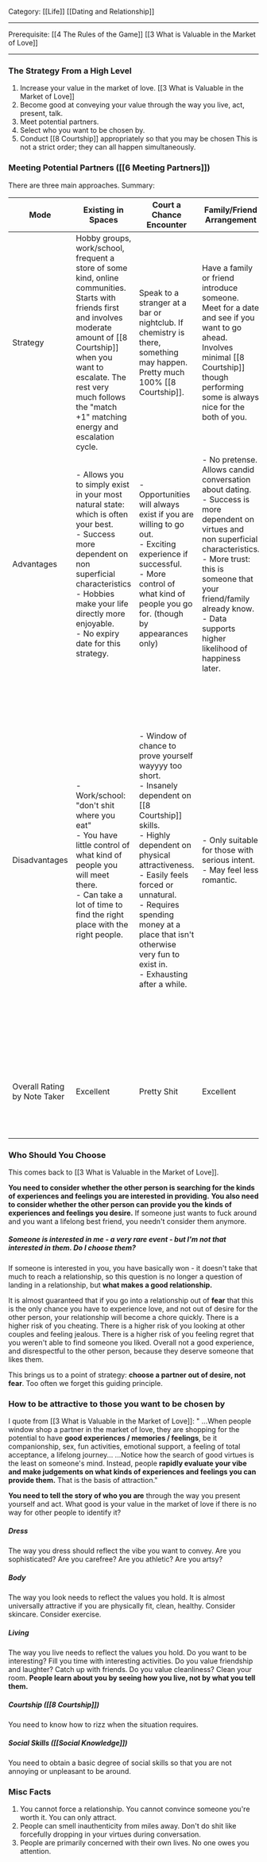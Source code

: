 Category: [[Life]] [[Dating and Relationship]]
___
Prerequisite: [[4 The Rules of the Game]] [[3 What is Valuable in the Market of Love]]
___
### The Strategy From a High Level
1. Increase your value in the market of love. [[3 What is Valuable in the Market of Love]]
2. Become good at conveying your value through the way you live, act, present, talk. 
3. Meet potential partners. 
4. Select who you want to be chosen by. 
5. Conduct [[8 Courtship]] appropriately so that you may be chosen 
This is not a strict order; they can all happen simultaneously. 
### Meeting Potential Partners ([[6 Meeting Partners]])
There are three main approaches.
Summary: 

| Mode                         | Existing in Spaces                                                                                                                                                                                                                                                  | Court a Chance Encounter                                                                                                                                                                                                                                                                                                 | Family/Friend Arrangement                                                                                                                                                                                                                                                 | Dating Apps                                                                                                                                                                                                                                                                                                                                                                                                                                              |
| ---------------------------- | ------------------------------------------------------------------------------------------------------------------------------------------------------------------------------------------------------------------------------------------------------------------- | ------------------------------------------------------------------------------------------------------------------------------------------------------------------------------------------------------------------------------------------------------------------------------------------------------------------------ | ------------------------------------------------------------------------------------------------------------------------------------------------------------------------------------------------------------------------------------------------------------------------- | -------------------------------------------------------------------------------------------------------------------------------------------------------------------------------------------------------------------------------------------------------------------------------------------------------------------------------------------------------------------------------------------------------------------------------------------------------- |
| Strategy                     | Hobby groups, work/school, frequent a store of some kind, online communities. Starts with friends first and involves moderate amount of [[8 Courtship]] when you want to escalate. The rest very much follows the "match +1" matching energy and escalation cycle.  | Speak to a stranger at a bar or nightclub. If chemistry is there, something may happen. Pretty much 100% [[8 Courtship]].                                                                                                                                                                                                | Have a family or friend introduce someone. Meet for a date and see if you want to go ahead. Involves minimal [[8 Courtship]] though performing some is always nice for the both of you.                                                                                   | Download and use a dating app. Try to make a nice profile with photos that tell an interesting story. If matched, text to build rapport and maybe attraction. Arrange dates and see where it goes.                                                                                                                                                                                                                                                       |
| Advantages                   | - Allows you to simply exist in your most natural state: which is often your best.<br>- Success more dependent on non superficial characteristics<br>- Hobbies make your life directly more enjoyable. <br>- No expiry date for this strategy.<br>                  | - Opportunities will always exist if you are willing to go out. <br>- Exciting experience if successful.<br>- More control of what kind of people you go for. (though by appearances only)                                                                                                                               | - No pretense. Allows candid conversation about dating. <br>- Success is more dependent on virtues and non superficial characteristics. <br>- More trust: this is someone that your friend/family already know. <br>- Data supports higher likelihood of happiness later. | - Access to options you wouldn't otherwise meet in real life.                                                                                                                                                                                                                                                                                                                                                                                            |
| Disadvantages                | - Work/school: "don't shit where you eat"<br>- You have little control of what kind of people you will meet there. <br>- Can take a lot of time to find the right place with the right people. <br>                                                                 | - Window of chance to prove yourself wayyyy too short. <br>- Insanely dependent on [[8 Courtship]] skills. <br>- Highly dependent on physical attractiveness. <br>- Easily feels forced or unnatural. <br>- Requires spending money at a place that isn't otherwise very fun to exist in.<br>- Exhausting after a while. | - Only suitable for those with serious intent.<br>- May feel less romantic.                                                                                                                                                                                               | - Insanely dependent on physical attractiveness.<br>- Market intensely imbalanced (as of 2024 1:5), leading to poor behaviour from both sexes. <br>- Incredibly short window of opportunity to prove yourself. <br>- Harassment.<br>- People take you less seriously because they always could have someone better come along.<br>- Incredibly humiliating if you have no success and the algorithm shows people you deem very unattractive on the feed. |
| Overall Rating by Note Taker | Excellent                                                                                                                                                                                                                                                           | Pretty Shit                                                                                                                                                                                                                                                                                                              | Excellent                                                                                                                                                                                                                                                                 | Absolute trash for average person. I'm not even gonna talk about it in the note [[6 Meeting Partners]].                                                                                                                                                                                                                                                                                                                                                  |

### Who Should You Choose
This comes back to [[3 What is Valuable in the Market of Love]]. 

**You need to consider whether the other person is searching for the kinds of experiences and feelings you are interested in providing.** **You also need to consider whether the other person can provide you the kinds of experiences and feelings you desire.** If someone just wants to fuck around and you want a lifelong best friend, you needn't consider them anymore. 
##### Someone is interested in me - a very rare event - but I'm not that interested in them. Do I choose them?
If someone is interested in you, you have basically won - it doesn't take that much to reach a relationship, so this question is no longer a question of landing in a relationship, but **what makes a good relationship.** 

It is almost guaranteed that if you go into a relationship out of **fear** that this is the only chance you have to experience love, and not out of desire for the other person, your relationship will become a chore quickly. There is a higher risk of you cheating. There is a higher risk of you looking at other couples and feeling jealous. There is a higher risk of you feeling regret that you weren't able to find someone you liked. Overall not a good experience, and disrespectful to the other person, because they deserve someone that likes them. 

This brings us to a point of strategy: **choose a partner out of desire, not fear**. Too often we forget this guiding principle. 
### How to be attractive to those you want to be chosen by
I quote from [[3 What is Valuable in the Market of Love]]: " ...When people window shop a partner in the market of love, they are shopping for the potential to have **good experiences / memories / feelings**, be it companionship, sex, fun activities, emotional support, a feeling of total acceptance, a lifelong journey... ...Notice how the search of good virtues is the least on someone's mind. Instead, people **rapidly evaluate your vibe and make judgements on what kinds of experiences and feelings you can provide them.** That is the basis of attraction."

**You need to tell the story of who you are** through the way you present yourself and act. What good is your value in the market of love if there is no way for other people to identify it? 
##### Dress
The way you dress should reflect the vibe you want to convey. Are you sophisticated? Are you carefree? Are you athletic? Are you artsy? 
##### Body
The way you look needs to reflect the values you hold. It is almost universally attractive if you are physically fit, clean, healthy. Consider skincare. Consider exercise. 
##### Living
The way you live needs to reflect the values you hold. Do you want to be interesting? Fill you time with interesting activities. Do you value friendship and laughter? Catch up with friends. Do you value cleanliness? Clean your room. **People learn about you by seeing how you live, not by what you tell them.** 
##### Courtship ([[8 Courtship]])
You need to know how to rizz when the situation requires. 
##### Social Skills ([[Social Knowledge]])
You need to obtain a basic degree of social skills so that you are not annoying or unpleasant to be around. 
### Misc Facts
1. You cannot force a relationship. You cannot convince someone you're worth it. You can only attract. 
2. People can smell inauthenticity from miles away. Don't do shit like forcefully dropping in your virtues during conversation. 
3. People are primarily concerned with their own lives. No one owes you attention. 